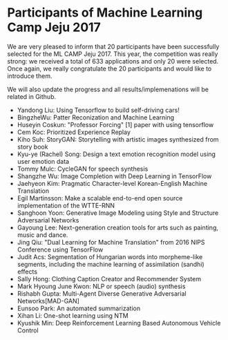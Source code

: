 # Participants of Machine Learning Camp Jeju 2017

We are very pleased to inform that 20 participants have been successfully selected for the ML CAMP Jeju 2017. This year, the competition was really strong: we received a total of 633 applications and only 20 were selected. Once again, we really congratulate the 20 participants and would like to introduce them.

We will also update the progress and all results/implemenations will be related in Github.

* Yandong Liu: Using Tensorflow to build self-driving cars!
* BingzheWu: Patter Reconization and Machine Learning
* Huseyin Coskun: "Professor Forcing" [1] paper with using tensorflow
* Cem Koc: Prioritized Experience Replay
* Kiho Suh: StoryGAN: Storytelling with artistic images synthesized from story book
* Kyu-ye (Rachel) Song: Design a text emotion recognition model using user emotion data 
* Tommy Mulc: CycleGAN for speech synthesis
* Shangzhe Wu: Image Completion with Deep Learning in TensorFlow
* Jaehyeon Kim: Pragmatic Character-level Korean-English Machine Translation 
* Egil Martinsson: Make a scalable end-to-end open source implementation of the WTTE-RNN
* Sanghoon Yoon: Generative Image Modeling using Style and Structure Adversarial Networks
* Gayoung Lee: Next-generation creation tools for arts such as painting, music and dance.
* Jing Qiu: "Dual Learning for Machine Translation" from 2016 NIPS Conference using TensorFlow
* Judit Acs: Segmentation of Hungarian words into morpheme-like segments, including the machine learning of assimilation (sandhi) effects
* Sally Hong: Clothing Caption Creator and Recommender System
* Mark Hyoung June Kwon: NLP or speech (audio) synthesis
* Rishabh Gupta: Multi-Agent Diverse Generative Adversarial Networks[MAD-GAN]
* Eunsoo Park: An automated summarization
* Xihan Li: One-shot learning using NTM
* Kyushik Min: Deep Reinforcement Learning Based Autonomous Vehicle Control 
